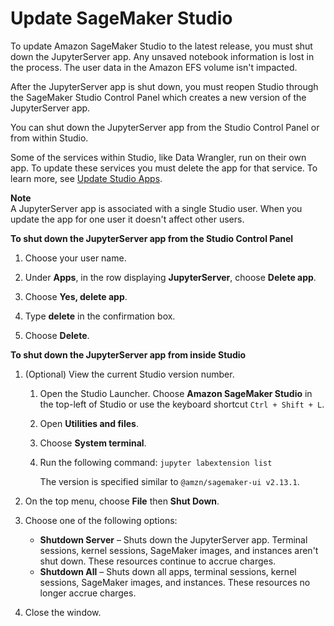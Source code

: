 # Update SageMaker Studio<a name="studio-tasks-update-studio"></a>

To update Amazon SageMaker Studio to the latest release, you must shut down the JupyterServer app\. Any unsaved notebook information is lost in the process\. The user data in the Amazon EFS volume isn't impacted\.

After the JupyterServer app is shut down, you must reopen Studio through the SageMaker Studio Control Panel which creates a new version of the JupyterServer app\.

You can shut down the JupyterServer app from the Studio Control Panel or from within Studio\.

Some of the services within Studio, like Data Wrangler, run on their own app\. To update these services you must delete the app for that service\. To learn more, see [Update Studio Apps](studio-tasks-update-apps.md)\.

**Note**  
A JupyterServer app is associated with a single Studio user\. When you update the app for one user it doesn't affect other users\.

**To shut down the JupyterServer app from the Studio Control Panel**

1. Choose your user name\.

1. Under **Apps**, in the row displaying **JupyterServer**, choose **Delete app**\.

1. Choose **Yes, delete app**\.

1. Type **delete** in the confirmation box\.

1. Choose **Delete**\.

**To shut down the JupyterServer app from inside Studio**

1. \(Optional\) View the current Studio version number\.

   1. Open the Studio Launcher\. Choose **Amazon SageMaker Studio** in the top\-left of Studio or use the keyboard shortcut `Ctrl + Shift + L`\.

   1. Open **Utilities and files**\.

   1. Choose **System terminal**\.

   1. Run the following command: `jupyter labextension list`

      The version is specified similar to `@amzn/sagemaker-ui v2.13.1`\.

1. On the top menu, choose **File** then **Shut Down**\.

1. Choose one of the following options:
   + **Shutdown Server** – Shuts down the JupyterServer app\. Terminal sessions, kernel sessions, SageMaker images, and instances aren't shut down\. These resources continue to accrue charges\.
   + **Shutdown All** – Shuts down all apps, terminal sessions, kernel sessions, SageMaker images, and instances\. These resources no longer accrue charges\.

1. Close the window\.